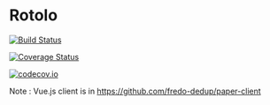 # Rotolo

[![Build Status](https://travis-ci.org/fredo-dedup/Rotolo.jl.svg?branch=master)](https://travis-ci.org/fredo-dedup/Rotolo.jl)

[![Coverage Status](https://coveralls.io/repos/fredo-dedup/Rotolo.jl/badge.svg?branch=master&service=github)](https://coveralls.io/github/fredo-dedup/Rotolo.jl?branch=master)

[![codecov.io](http://codecov.io/github/fredo-dedup/Rotolo.jl/coverage.svg?branch=master)](http://codecov.io/github/fredo-dedup/Rotolo.jl?branch=master)


Note : Vue.js client is in https://github.com/fredo-dedup/paper-client

